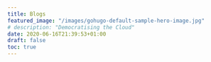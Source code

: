 ```yaml
---
title: Blogs
featured_image: "/images/gohugo-default-sample-hero-image.jpg"
# description: "Democratising the Cloud"
date: 2020-06-16T21:39:53+01:00
draft: false
toc: true
---
```


<!-- Articles and blogs sharing our experiences in the world of Cloud Computing -->
